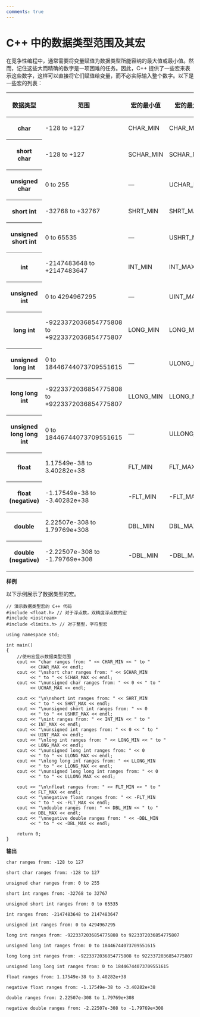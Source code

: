 ```yaml
---
comments: true
---
```

# C++ 中的数据类型范围及其宏

在竞争性编程中，通常需要将变量赋值为数据类型所能容纳的最大值或最小值。然而，记住这些大而精确的数字是一项困难的任务。因此，C++ 提供了一些宏来表示这些数字，这样可以直接将它们赋值给变量，而不必实际输入整个数字。以下是一些宏的列表：

<table><thead><tr><th style="width: 116.667px;"><p dir="ltr"><span>数据类型</span></p>
</th><th style="width: 116.667px;"><p dir="ltr"><span>范围 </span></p>
</th><th style="width: 116.667px;"><p dir="ltr"><span>宏的最小值 </span></p>
</th><th style="width: 116.667px;"><p dir="ltr"><span>宏的最大值 </span></p>
</th></tr></thead><tbody><tr><th style="width: 140px;"><p dir="ltr"><span> char </span></p>
</th><td style="width: 140px;"><p dir="ltr"><span>-128 to +127  </span></p><div id="GFG_AD_Desktop_InContent_ATF_336x280" style="text-align:center; max-height: 280px;"></div><div id="GFG_AD_gfg_mobile_336x280_1" style="margin: 5px 0;"></div>
</td><td style="width: 140px;"><p dir="ltr"><span>CHAR_MIN </span></p>
</td><td style="width: 140px;"><p dir="ltr"><span>CHAR_MAX </span></p>
</td></tr><tr><th style="width: 116.667px;"><p dir="ltr"><span>short char </span></p>
</th><td style="width: 116.667px;"><p dir="ltr"><span>-128 to +127 </span></p>
</td><td style="width: 116.667px;"><p dir="ltr"><span>SCHAR_MIN </span></p>
</td><td style="width: 116.667px;"><p dir="ltr"><span>SCHAR_MAX</span></p>
</td></tr><tr><th style="width: 116.667px;"><p dir="ltr"><span>unsigned char  </span></p>
</th><td style="width: 116.667px;"><p dir="ltr"><span>0 to 255  </span></p>
</td><td style="width: 116.667px;">
<p><span>—</span></p>
</td><td style="width: 116.667px;"><p dir="ltr"><span>UCHAR_MAX </span></p>
</td></tr><tr><th style="width: 116.667px;"><p dir="ltr"><span>short int </span></p>
</th><td style="width: 116.667px;"><p dir="ltr"><span>-32768 to +32767  </span></p>
</td><td style="width: 116.667px;"><p dir="ltr"><span>SHRT_MIN </span></p>
</td><td style="width: 116.667px;"><p dir="ltr"><span>SHRT_MAX                  </span></p>
</td></tr><tr><th style="width: 116.667px;"><p dir="ltr"><span>unsigned short int </span></p>
</th><td style="width: 116.667px;"><p dir="ltr"><span>0 to 65535 </span></p>
</td><td style="width: 116.667px;">
<p><span>—</span></p>
</td><td style="width: 116.667px;"><p dir="ltr"><span>USHRT_MAX</span></p>
</td></tr><tr><th style="width: 116.667px;"><p dir="ltr"><span>int </span></p>
</th><td style="width: 116.667px;"><p dir="ltr"><span>-2147483648 to +2147483647 </span></p>
</td><td style="width: 116.667px;"><p dir="ltr"><span>INT_MIN </span></p>
</td><td style="width: 116.667px;"><p dir="ltr"><span>INT_MAX                   </span></p>
</td></tr><tr><th style="width: 116.667px;"><p dir="ltr"><span>unsigned int </span></p>
</th><td style="width: 116.667px;"><p dir="ltr"><span>0 to 4294967295 </span></p>
</td><td style="width: 116.667px;">
<p><span>—</span></p>
</td><td style="width: 116.667px;"><p dir="ltr"><span>UINT_MAX </span></p>
</td></tr><tr><th style="width: 116.667px;"><p dir="ltr"><span>long int </span></p>
</th><td style="width: 116.667px;"><p dir="ltr"><span>-9223372036854775808 to +9223372036854775807</span></p>
</td><td style="width: 116.667px;"><p dir="ltr"><span>LONG_MIN </span></p>
</td><td style="width: 116.667px;"><p dir="ltr"><span>LONG_MAX</span></p>
</td></tr><tr><th style="width: 116.667px;"><p dir="ltr"><span>unsigned long int</span></p>
</th><td style="width: 116.667px;"><p dir="ltr"><span>0 to 18446744073709551615</span></p>
</td><td style="width: 116.667px;">
<p><span>—</span></p>
</td><td style="width: 116.667px;"><p dir="ltr"><span>ULONG_MAX</span></p>
</td></tr><tr><th style="width: 116.667px;"><p dir="ltr"><span>long long int</span></p>
</th><td style="width: 116.667px;"><p dir="ltr"><span>-9223372036854775808 to +9223372036854775807</span></p>
</td><td style="width: 116.667px;"><p dir="ltr"><span>LLONG_MIN</span></p>
</td><td style="width: 116.667px;"><p dir="ltr"><span>LLONG_MAX</span></p>
</td></tr><tr><th style="width: 116.667px;"><p dir="ltr"><span>unsigned long long int</span></p>
</th><td style="width: 116.667px;"><p dir="ltr"><span>0 to 18446744073709551615 </span></p>
</td><td style="width: 116.667px;">
<p><span>—</span></p>
</td><td style="width: 116.667px;"><p dir="ltr"><span>ULLONG_MAX</span></p>
</td></tr><tr><th style="width: 116.667px;"><p dir="ltr"><span>float  </span></p>
</th><td style="width: 116.667px;"><p dir="ltr"><span>1.17549e-38 to 3.40282e+38 </span></p>
</td><td style="width: 116.667px;"><p dir="ltr"><span>FLT_MIN  </span></p>
</td><td style="width: 116.667px;"><p dir="ltr"><span>FLT_MAX </span></p>
</td></tr><tr><th style="width: 116.667px;"><p dir="ltr"><span>float (negative)</span></p>
</th><td style="width: 116.667px;"><p dir="ltr"><span>-1.17549e-38 to -3.40282e+38  </span></p>
</td><td style="width: 116.667px;"><p dir="ltr"><span>-FLT_MIN </span></p>
</td><td style="width: 116.667px;"><p dir="ltr"><span>-FLT_MAX</span></p>
</td></tr><tr><th style="width: 116.667px;"><p dir="ltr"><span>double</span></p>
</th><td style="width: 116.667px;"><p dir="ltr"><span>2.22507e-308 to 1.79769e+308  </span></p>
</td><td style="width: 116.667px;"><p dir="ltr"><span>DBL_MIN </span></p>
</td><td style="width: 116.667px;"><p dir="ltr"><span>DBL_MAX </span></p>
</td></tr><tr><th style="width: 116.667px;"><p dir="ltr"><span>double (negative) </span></p>
</th><td style="width: 116.667px;"><p dir="ltr"><span>-2.22507e-308 to -1.79769e+308 </span></p>
</td><td style="width: 116.667px;"><p dir="ltr"><span>-DBL_MIN </span></p>
</td><td style="width: 116.667px;"><p dir="ltr"><span>-DBL_MAX </span></p>
</td></tr></tbody></table>

**样例**

以下示例展示了数据类型的宏。

```
// 演示数据类型宏的 C++ 代码
#include <float.h> // 对于浮点数，双精度浮点数的宏
#include <iostream>
#include <limits.h> // 对于整型，字符型宏

using namespace std;

int main()
{
    //使用宏显示数据类型范围
    cout << "char ranges from: " << CHAR_MIN << " to "
         << CHAR_MAX << endl;
    cout << "\nshort char ranges from: " << SCHAR_MIN
         << " to " << SCHAR_MAX << endl;
    cout << "\nunsigned char ranges from: " << 0 << " to "
         << UCHAR_MAX << endl;

    cout << "\n\nshort int ranges from: " << SHRT_MIN
         << " to " << SHRT_MAX << endl;
    cout << "\nunsigned short int ranges from: " << 0
         << " to " << USHRT_MAX << endl;
    cout << "\nint ranges from: " << INT_MIN << " to "
         << INT_MAX << endl;
    cout << "\nunsigned int ranges from: " << 0 << " to "
         << UINT_MAX << endl;
    cout << "\nlong int ranges from: " << LONG_MIN << " to "
         << LONG_MAX << endl;
    cout << "\nunsigned long int ranges from: " << 0
         << " to " << ULONG_MAX << endl;
    cout << "\nlong long int ranges from: " << LLONG_MIN
         << " to " << LLONG_MAX << endl;
    cout << "\nunsigned long long int ranges from: " << 0
         << " to " << ULLONG_MAX << endl;

    cout << "\n\nfloat ranges from: " << FLT_MIN << " to "
         << FLT_MAX << endl;
    cout << "\nnegative float ranges from: " << -FLT_MIN
         << " to " << -FLT_MAX << endl;
    cout << "\ndouble ranges from: " << DBL_MIN << " to "
         << DBL_MAX << endl;
    cout << "\nnegative double ranges from: " << -DBL_MIN
         << " to " << -DBL_MAX << endl;

    return 0;
}
```

**输出**

```
char ranges from: -128 to 127

short char ranges from: -128 to 127

unsigned char ranges from: 0 to 255

short int ranges from: -32768 to 32767

unsigned short int ranges from: 0 to 65535

int ranges from: -2147483648 to 2147483647

unsigned int ranges from: 0 to 4294967295

long int ranges from: -9223372036854775808 to 9223372036854775807

unsigned long int ranges from: 0 to 18446744073709551615

long long int ranges from: -9223372036854775808 to 9223372036854775807

unsigned long long int ranges from: 0 to 18446744073709551615

float ranges from: 1.17549e-38 to 3.40282e+38

negative float ranges from: -1.17549e-38 to -3.40282e+38

double ranges from: 2.22507e-308 to 1.79769e+308

negative double ranges from: -2.22507e-308 to -1.79769e+308
```

